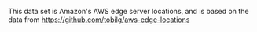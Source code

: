This data set is Amazon's AWS edge server locations, and is based on the data from https://github.com/tobilg/aws-edge-locations
